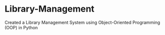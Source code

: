 # Library-Management
Created a Library Management System using Object-Oriented Programming (OOP) in Python
